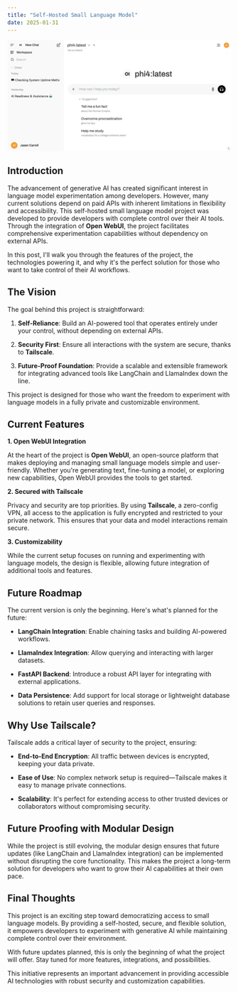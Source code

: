 ```yaml
---
title: "Self-Hosted Small Language Model"
date: 2025-01-31
---
```

![Project Screenshot](../img/slm-dashboard.png)

## Introduction

The advancement of generative AI has created significant interest in language model experimentation among developers. However, many current solutions depend on paid APIs with inherent limitations in flexibility and accessibility. This self-hosted small language model project was developed to provide developers with complete control over their AI tools. Through the integration of **Open WebUI**, the project facilitates comprehensive experimentation capabilities without dependency on external APIs.

In this post, I'll walk you through the features of the project, the technologies powering it, and why it's the perfect solution for those who want to take control of their AI workflows.

## **The Vision**

The goal behind this project is straightforward:

1.	**Self-Reliance**: Build an AI-powered tool that operates entirely under your control, without depending on external APIs.

2.	**Security First**: Ensure all interactions with the system are secure, thanks to **Tailscale**.

3.	**Future-Proof Foundation**: Provide a scalable and extensible framework for integrating advanced tools like LangChain and LlamaIndex down the line.

This project is designed for those who want the freedom to experiment with language models in a fully private and customizable environment.

## **Current Features**

**1. Open WebUI Integration**

At the heart of the project is **Open WebUI**, an open-source platform that makes deploying and managing small language models simple and user-friendly. Whether you're generating text, fine-tuning a model, or exploring new capabilities, Open WebUI provides the tools to get started.

**2. Secured with Tailscale**

Privacy and security are top priorities. By using **Tailscale**, a zero-config VPN, all access to the application is fully encrypted and restricted to your private network. This ensures that your data and model interactions remain secure.

**3. Customizability**

While the current setup focuses on running and experimenting with language models, the design is flexible, allowing future integration of additional tools and features.

## **Future Roadmap**

The current version is only the beginning. Here's what's planned for the future:

- **LangChain Integration**: Enable chaining tasks and building AI-powered workflows.

- **LlamaIndex Integration**: Allow querying and interacting with larger datasets.

- **FastAPI Backend**: Introduce a robust API layer for integrating with external applications.

- **Data Persistence**: Add support for local storage or lightweight database solutions to retain user queries and responses.

## **Why Use Tailscale?**

Tailscale adds a critical layer of security to the project, ensuring:

- **End-to-End Encryption**: All traffic between devices is encrypted, keeping your data private.

- **Ease of Use**: No complex network setup is required—Tailscale makes it easy to manage private connections.

- **Scalability**: It's perfect for extending access to other trusted devices or collaborators without compromising security.

## **Future Proofing with Modular Design**

While the project is still evolving, the modular design ensures that future updates (like LangChain and LlamaIndex integration) can be implemented without disrupting the core functionality. This makes the project a long-term solution for developers who want to grow their AI capabilities at their own pace.

## **Final Thoughts**

This project is an exciting step toward democratizing access to small language models. By providing a self-hosted, secure, and flexible solution, it empowers developers to experiment with generative AI while maintaining complete control over their environment.

With future updates planned, this is only the beginning of what the project will offer. Stay tuned for more features, integrations, and possibilities.

This initiative represents an important advancement in providing accessible AI technologies with robust security and customization capabilities.